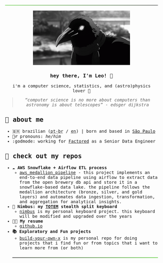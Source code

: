 <samp>
<div align="center">
  <p><img src="https://github.com/leomoreno11/leomoreno11/blob/main/materials/green-to-black.png" alt="Header Image" /></p>
  <p><img width="320" alt="Matthew receiving a head rub" src="https://raw.githubusercontent.com/leomoreno11/leomoreno11/main/materials/crow.gif" /></p>
  <h3>hey there, I'm Leo! 👋</h3>
  <p>i'm a computer science, statistics, and (astro)physics lover 🌌</p>
  <blockquote><i>“computer science is no more about computers than astronomy is about telescopes” - edsger dijkstra</i></blockquote>
</div>

<h2>🔭 about me</h2>
<ul>
  <li>🇧🇷 brazilian (<abbr title="Portuguese - Brazil">pt-br</abbr> / <abbr title="English">en</abbr>) | born and based in <a href="https://en.wikipedia.org/wiki/S%C3%A3o_Paulo" target="_blank">São Paulo</a></li>
  <li>🧛‍♂️ pronouns: <i>he/him</i></li>
  <li> :godmode: working for <a href="https://www.factored.ai" target="_blank">Factored</a> as a Senior Data Engineer</li>
    </ul>
  </li>
</ul>

<!--
<h2>💻 technologies in my toolbox</h2>
<ul>
  <li>🐍 <a href="https://www.python.org/" target="_blank">python</a></li>
  <li>🍓 <a href="https://www.scala-lang.org/" target="_blank">scala</a></li>
  <li>🐚 <a href="https://en.wikipedia.org/wiki/Shell_script" target="_blank">shell</a></li>
  <li>💾 <a href="https://en.wikipedia.org/wiki/SQL" target="_blank">sql</a></li>  
  <li>🦀 <a href="https://www.rust-lang.org/" target="_blank">rust</a></li>
  <li>🐹 <a href="https://go.dev/" target="_blank">go</a></li>
  <li>✨️ <a href="https://en.wikipedia.org/wiki/Apache_Spark" target="_blank">spark</a></li>
  <li>🐘 <a href="https://en.wikipedia.org/wiki/Hadoop" target="_blank">hadoop</a></li>
  <li>☁️ <a href="https://en.wikipedia.org/wiki/Cloud_computing" target="_blank">cloud</a></li>
</ul>

  <li>📚 passionate and always studying more about:
    <ul>
      <li>🧮 <a href="https://en.wikipedia.org/wiki/Statistics" target="_blank">math and statistics</a></li>
      <li>💻 <a href="https://en.wikipedia.org/wiki/Compiler" target="_blank">compilers</a></li>


  <li>💧 <a href="https://elixir-lang.org/" target="_blank">elixir</a></li>

<h2>🖤 i'm passionate about</h2>
<ul>
  <li>🐈‍⬛ cats, dogs and corvids! 🐕</li>
  <li>📖 learning!</li>
  <li>🎲 table-top RPGs
    <ul>
      <li>btw, my main d&d character, Aekian, is my pfp. kudos to <a href="https://instagram.com/lucipuurr_?igshid=MzRlODBiNWFlZA==" target="_blank">bruna</a> for creating it for me</li>
    </ul>
  </li>
  <li>🎸 some heavy music</li>
  <li>⛈️ rain-and-cold combo</li>
  <li>🏃‍♂️ street running</li>
</ul>


  <li>❎ working for <a href="https://www.pluxeegroup.com/who-we-are/" target="_blank">Pluxee</a> as a Senior Data Engineer</li>
-->

<h2>🔮 check out my repos</h2>
<ul>
  <li><b>☁️ AWS Snowflake + Airflow ETL process</b>
    <ul>
      <li><a href="https://github.com/leomoreno11/aws_medallion_pipeline" target="_blank">aws_medallion_pipeline</a> - this project implements an end-to-end data pipeline using airflow to extract data from the open brewery db api and store it in a snowflake-based data lake. the pipeline follows the medallion architecture (bronze, silver, and gold layers) and automates data ingestion, transformation, and aggregation for analytical insights.</li>
    </ul>
  <li><b>🥷 Nimbus: my <a href="https://github.com/GEIGEIGEIST/TOTEM">TOTEM</a> stealth split keyboard</b>
    <ul>
      <li><a href="https://github.com/leomoreno11/nimbus" target="_blank">nimbus</a> is my personal keyboard project. this keyboard will be modified and upgraded over the years </li>
    </ul>
  <li><b>👨‍💻 My resume</b>
    <ul>
      <li><a href="https://leomoreno11.github.io/resume/" target="_blank">github.io</a></li>
    </ul>
  <li><b>📚 Exploratory and Fun projects</b>
    <ul>
      <li><a href="https://github.com/leomoreno11/build_your_own_x" target="_blank">build-your-own-x</a> is my personal repo for doing projects that i find fun or from topics that i want to learn more from (or both) </li>
    </ul>
    
<!--
<p align="center">
  <a href="https://learn.microsoft.com/api/credentials/share/en-us/LeonardoMoreno-9310/E5F1078CE707AA82?sharingId=48B8115A64A7D19E" target="_blank">
    <img width="150" src="https://raw.githubusercontent.com/leomoreno11/leomoreno11/main/materials/microsoft-certified-associate-badge.png" alt="Microsoft Certified Associate Badge" />
  </a>
</p>
-->

<p align="center"><img src="https://github.com/leomoreno11/leomoreno11/blob/main/materials/black-to-green.png" alt="Footer Image" /></p>
</samp>
